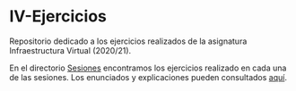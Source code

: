 # IV-Ejercicios
Repositorio dedicado a los ejercicios realizados de la asignatura Infraestructura Virtual (2020/21).

En el directorio [Sesiones](https://github.com/sergiovp/IV-Ejercicios/tree/main/Sesiones) encontramos los ejercicios realizado en cada una de las sesiones. Los enunciados y explicaciones pueden consultados [aquí](https://jj.github.io/IV/).